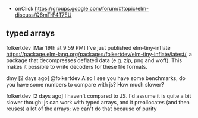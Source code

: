 - onClick https://groups.google.com/forum/#!topic/elm-discuss/Q6mTrF4T7EU

## typed arrays

folkertdev   [Mar 19th at 9:59 PM]
I've just published elm-tiny-inflate https://package.elm-lang.org/packages/folkertdev/elm-tiny-inflate/latest/, a package that decompresses deflated data (e.g. zip, png and woff). This makes it possible to write decoders for these file formats.

dmy   [2 days ago]
@folkertdev Also I see you have some benchmarks, do you have some numbers to compare with js? How much slower?

folkertdev   [2 days ago]
I haven't compared to JS. I'd assume it is quite a bit slower though: js can work with typed arrays, and it preallocates (and then reuses) a lot of the arrays; we can't do that because of purity
